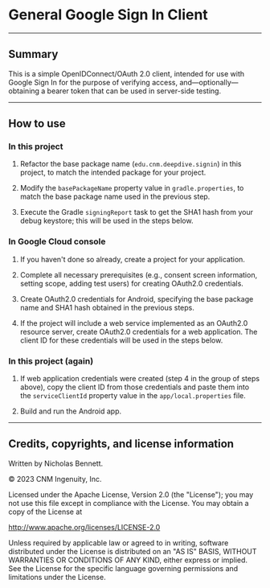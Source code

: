 # General Google Sign In Client

---
## Summary

This is a simple OpenIDConnect/OAuth 2.0 client, intended for use with Google Sign In for the purpose of verifying access, and&mdash;optionally&mdash;obtaining a bearer token that can be used in server-side testing.

---

## How to use

### In this project

1. Refactor the base package name (`edu.cnm.deepdive.signin`) in this project, to match the intended package for your project.

2. Modify the `basePackageName` property value in `gradle.properties`, to match the base package name used in the previous step.

3. Execute the Gradle `signingReport` task to get the SHA1 hash from your debug keystore; this will be used in the steps below.

### In Google Cloud console

1. If you haven't done so already, create a project for your application.

2. Complete all necessary prerequisites (e.g., consent screen information, setting scope, adding test users) for creating OAuth2.0 credentials.

3. Create OAuth2.0 credentials for Android, specifying the base package name and SHA1 hash obtained in the previous steps. 

4. If the project will include a web service implemented as an OAuth2.0 resource server, create OAuth2.0 credentials for a web application. The client ID for these credentials will be used in the steps below. 

### In this project (again)

1. If web application credentials were created (step 4 in the group of steps above), copy the client ID from those credentials and paste them into the `serviceClientId` property value in the `app/local.properties` file.

2. Build and run the Android app.

---

## Credits, copyrights, and license information

Written by Nicholas Bennett.

&copy; 2023 CNM Ingenuity, Inc.

Licensed under the Apache License, Version 2.0 (the "License");
you may not use this file except in compliance with the License.
You may obtain a copy of the License at

<http://www.apache.org/licenses/LICENSE-2.0>

Unless required by applicable law or agreed to in writing, software
distributed under the License is distributed on an "AS IS" BASIS,
WITHOUT WARRANTIES OR CONDITIONS OF ANY KIND, either express or implied.
See the License for the specific language governing permissions and
limitations under the License.
